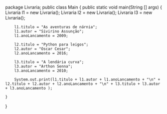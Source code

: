 package Livraria;
public class Main
{
    public static void main(String [] args)
    {
        Livraria l1 = new Livraria();
        Livraria l2 = new Livraria();
        Livraria l3 = new Livraria();
        
        l1.titulo = "As aventuras de nárnia";
        l1.autor = "Sivirino Assunção";
        l1.anoLancamento = 2009;

        l2.titulo = "Python para leigos";
        l2.autor = "Oscar Cesar";
        l2.anoLancamento = 2016;

        l3.titulo = "A lendária curva";
        l3.autor = "Arthon Senna";
        l3.anoLancamento = 2010;

        System.out.print(l1.titulo + l1.autor + l1.anoLancamento + "\n" + l2.titulo + l2.autor + l2.anoLancamento + "\n" + l3.titulo + l3.autor + l3.anoLancamento );

    }
}
